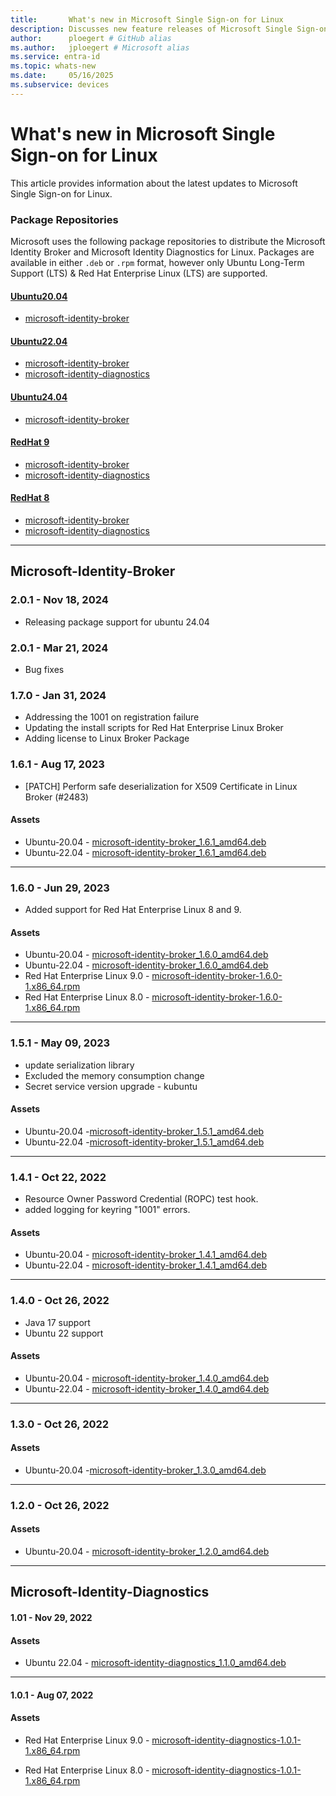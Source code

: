 ```yaml
---
title:       What's new in Microsoft Single Sign-on for Linux
description: Discusses new feature releases of Microsoft Single Sign-on for Linux
author:      ploegert # GitHub alias
ms.author:   jploegert # Microsoft alias
ms.service: entra-id
ms.topic: whats-new
ms.date:     05/16/2025
ms.subservice: devices
---
```


# What's new in Microsoft Single Sign-on for Linux
This article provides information about the latest updates to Microsoft Single Sign-on for Linux. 

### Package Repositories
Microsoft uses the following package repositories to distribute the Microsoft Identity Broker and Microsoft Identity Diagnostics for Linux. Packages are available in either `.deb` or `.rpm` format, however only Ubuntu Long-Term Support (LTS) & Red Hat Enterprise Linux (LTS) are supported.


#### [Ubuntu20.04](#tab/ubuntu2004)
- [microsoft-identity-broker](https://packages.microsoft.com/ubuntu/20.04/prod/pool/main/m/msft-identity-broker/)

#### [Ubuntu22.04](#tab/ubuntu2204)
- [microsoft-identity-broker](https://packages.microsoft.com/ubuntu/22.04/prod/pool/main/m/)
- [microsoft-identity-diagnostics](https://packages.microsoft.com/ubuntu/22.04/prod/pool/main/m/microsoft-identity-diagnostics/)

#### [Ubuntu24.04](#tab/ubuntu2404)
- [microsoft-identity-broker](https://packages.microsoft.com/ubuntu/24.04/prod/pool/main/m/microsoft-identity-broker/)

#### [RedHat 9](#tab/redhat9)
- [microsoft-identity-broker](https://packages.microsoft.com/rhel/9/prod/Packages/m/)
- [microsoft-identity-diagnostics](https://packages.microsoft.com/rhel/9/prod/Packages/m/)

#### [RedHat 8](#tab/redhat8)
- [microsoft-identity-broker](https://packages.microsoft.com/rhel/8/prod/Packages/m/)
- [microsoft-identity-diagnostics](https://packages.microsoft.com/rhel/8/prod/Packages/m/)

---

## Microsoft-Identity-Broker

### 2.0.1 - Nov 18, 2024 
- Releasing package support for ubuntu 24.04

### 2.0.1 - Mar 21, 2024
- Bug fixes

### 1.7.0 - Jan 31, 2024
- Addressing the 1001 on registration failure
- Updating the install scripts for Red Hat Enterprise Linux Broker
- Adding license to Linux Broker Package


### 1.6.1 - Aug 17, 2023
- [PATCH] Perform safe deserialization for X509 Certificate in Linux Broker (#2483) 

#### Assets
- Ubuntu-20.04 - [microsoft-identity-broker_1.6.1_amd64.deb](https://packages.microsoft.com/ubuntu/20.04/prod/pool/main/m/microsoft-identity-broker/microsoft-identity-broker_1.6.1_amd64.deb) 
- Ubuntu-22.04 - [microsoft-identity-broker_1.6.1_amd64.deb](https://packages.microsoft.com/ubuntu/22.04/prod/pool/main/m/microsoft-identity-broker/microsoft-identity-broker_1.6.1_amd64.deb)

---

### 1.6.0 - Jun 29, 2023
- Added support for Red Hat Enterprise Linux 8 and 9.

#### Assets
- Ubuntu-20.04 - [microsoft-identity-broker_1.6.0_amd64.deb](https://packages.microsoft.com/ubuntu/20.04/prod/pool/main/m/microsoft-identity-broker/microsoft-identity-broker_1.6.0_amd64.deb)
- Ubuntu-22.04 - [microsoft-identity-broker_1.6.0_amd64.deb](https://packages.microsoft.com/ubuntu/22.04/prod/pool/main/m/microsoft-identity-broker/microsoft-identity-broker_1.6.0_amd64.deb)
- Red Hat Enterprise Linux 9.0 - [microsoft-identity-broker-1.6.0-1.x86_64.rpm](https://packages.microsoft.com/rhel/9/prod/Packages/m/microsoft-identity-broker-1.6.0-1.x86_64.rpm) 
- Red Hat Enterprise Linux 8.0 - [microsoft-identity-broker-1.6.0-1.x86_64.rpm](https://packages.microsoft.com/rhel/8/prod/Packages/m/microsoft-identity-broker-1.6.0-1.x86_64.rpm)

---

### 1.5.1 - May 09, 2023
- update serialization library
- Excluded the memory consumption change
- Secret service version upgrade - kubuntu

#### Assets
- Ubuntu-20.04 -[microsoft-identity-broker_1.5.1_amd64.deb](https://packages.microsoft.com/ubuntu/20.04/prod/pool/main/m/microsoft-identity-broker/microsoft-identity-broker_1.5.1_amd64.deb)
- Ubuntu-22.04 -[microsoft-identity-broker_1.5.1_amd64.deb](https://packages.microsoft.com/ubuntu/22.04/prod/pool/main/m/microsoft-identity-broker/microsoft-identity-broker_1.5.1_amd64.deb)

---

### 1.4.1 - Oct 22, 2022
- Resource Owner Password Credential (ROPC) test hook.
- added logging for keyring "1001" errors.

#### Assets
- Ubuntu-20.04 - [microsoft-identity-broker_1.4.1_amd64.deb](https://packages.microsoft.com/ubuntu/20.04/prod/pool/main/m/microsoft-identity-broker/microsoft-identity-broker_1.4.1_amd64.deb)
- Ubuntu-22.04 - [microsoft-identity-broker_1.4.1_amd64.deb](https://packages.microsoft.com/ubuntu/22.04/prod/pool/main/m/microsoft-identity-broker/microsoft-identity-broker_1.4.1_amd64.deb)

---

### 1.4.0 - Oct 26, 2022
- Java 17 support
- Ubuntu 22 support

#### Assets
- Ubuntu-20.04 - [microsoft-identity-broker_1.4.0_amd64.deb](https://packages.microsoft.com/ubuntu/20.04/prod/pool/main/m/microsoft-identity-broker/microsoft-identity-broker_1.4.0_amd64.deb)
- Ubuntu-22.04 - [microsoft-identity-broker_1.4.0_amd64.deb](https://packages.microsoft.com/ubuntu/22.04/prod/pool/main/m/microsoft-identity-broker/microsoft-identity-broker_1.4.0_amd64.deb)

---

### 1.3.0 - Oct 26, 2022

#### Assets
- Ubuntu-20.04 -[microsoft-identity-broker_1.3.0_amd64.deb](https://packages.microsoft.com/ubuntu/20.04/prod/pool/main/m/microsoft-identity-broker/microsoft-identity-broker_1.3.0_amd64.deb)

---

### 1.2.0 - Oct 26, 2022

#### Assets
- Ubuntu-20.04 - [microsoft-identity-broker_1.2.0_amd64.deb](https://packages.microsoft.com/ubuntu/20.04/prod/pool/main/m/microsoft-identity-broker/microsoft-identity-broker_1.2.0_amd64.deb)

---

## Microsoft-Identity-Diagnostics

#### 1.01 - Nov 29, 2022

#### Assets
- Ubuntu 22.04 - [microsoft-identity-diagnostics_1.1.0_amd64.deb](https://packages.microsoft.com/ubuntu/22.04/prod/pool/main/m/microsoft-identity-diagnostics/microsoft-identity-diagnostics_1.1.0_amd64.deb)

---

#### 1.0.1 - Aug 07, 2022

#### Assets
- Red Hat Enterprise Linux 9.0 - [microsoft-identity-diagnostics-1.0.1-1.x86_64.rpm](https://packages.microsoft.com/rhel/9/prod/Packages/m/microsoft-identity-diagnostics-1.0.1-1.x86_64.rpm)

- Red Hat Enterprise Linux 8.0 - [microsoft-identity-diagnostics-1.0.1-1.x86_64.rpm](https://packages.microsoft.com/rhel/8/prod/Packages/m/microsoft-identity-diagnostics-1.0.1-1.x86_64.rpm)

